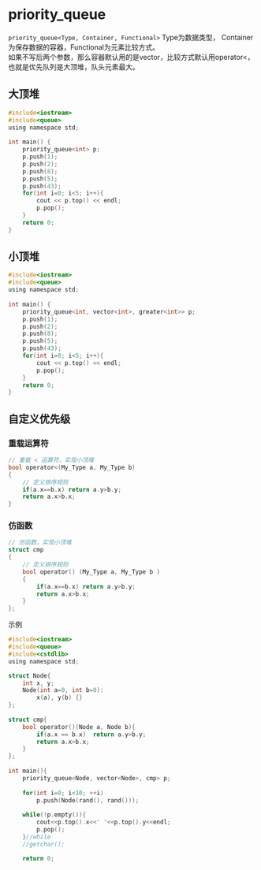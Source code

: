 # priority_queue
`priority_queue<Type, Container, Functional>`
Type为数据类型， Container为保存数据的容器，Functional为元素比较方式。  
如果不写后两个参数，那么容器默认用的是vector，比较方式默认用operator<，也就是优先队列是大顶堆，队头元素最大。

## 大顶堆
```c
#include<iostream>
#include<queue>
using namespace std;
 
int main() {
    priority_queue<int> p;
    p.push(1);
    p.push(2);
    p.push(8);
    p.push(5);
    p.push(43);
    for(int i=0; i<5; i++){
        cout << p.top() << endl;
        p.pop();
    }
    return 0;
}
```

## 小顶堆
```c
#include<iostream>
#include<queue>
using namespace std;
 
int main() {
    priority_queue<int, vector<int>, greater<int>> p;
    p.push(1);
    p.push(2);
    p.push(8);
    p.push(5);
    p.push(43);
    for(int i=0; i<5; i++){
        cout << p.top() << endl;
        p.pop();
    }
    return 0;
}
```

## 自定义优先级
### 重载运算符
```c
// 重载 < 运算符，实现小顶堆 
bool operator<(My_Type a, My_Type b)
{
    // 定义排序规则 
    if(a.x==b.x) return a.y>b.y;
    return a.x>b.x; 
}
```

### 仿函数
```c
// 仿函数，实现小顶堆 
struct cmp
{
    // 定义排序规则 
    bool operator() (My_Type a, My_Type b )
    { 
        if(a.x==b.x) return a.y>b.y;
        return a.x>b.x; 
    }
}; 
```

示例
```c
#include<iostream>
#include<queue>
#include<cstdlib>
using namespace std;

struct Node{
    int x, y;
    Node(int a=0, int b=0):
        x(a), y(b) {}
};
 
struct cmp{
    bool operator()(Node a, Node b){
        if(a.x == b.x)  return a.y>b.y;
        return a.x>b.x;
    }
};
 
int main(){
    priority_queue<Node, vector<Node>, cmp> p;
    
    for(int i=0; i<10; ++i)
        p.push(Node(rand(), rand()));
        
    while(!p.empty()){
        cout<<p.top().x<<' '<<p.top().y<<endl;
        p.pop();
    }//while
    //getchar();

    return 0;
```
